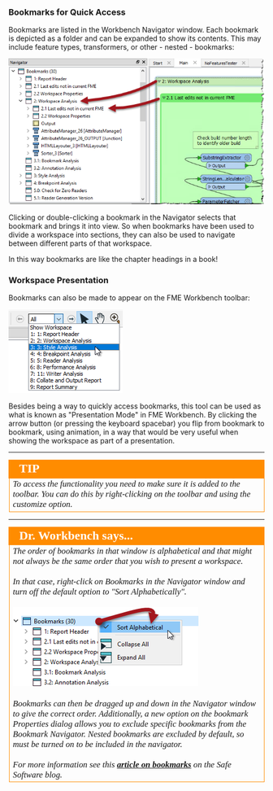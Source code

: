### Bookmarks for Quick Access ###
Bookmarks are listed in the Workbench Navigator window. Each bookmark is depicted as a folder and can be expanded to show its contents. This may include feature types, transformers, or other - nested - bookmarks:

![](./Images/Img5.015.BookmarksForAccess.png)

Clicking or double-clicking a bookmark in the Navigator selects that bookmark and brings it into view. So when bookmarks have been used to divide a workspace into sections, they can also be used to navigate between different parts of that workspace.

In this way bookmarks are like the chapter headings in a book!


### Workspace Presentation ###
Bookmarks can also be made to appear on the FME Workbench toolbar:

![](./Images/Img5.016.PresentationOption.png)

Besides being a way to quickly access bookmarks, this tool can be used as what is known as "Presentation Mode" in FME Workbench. By clicking the arrow button (or pressing the keyboard spacebar) you flip from bookmark to bookmark, using animation, in a way that would be very useful when showing the workspace as part of a presentation.

---

<!--Tip Section--> 

<table style="border-spacing: 0px">
<tr>
<td style="vertical-align:middle;background-color:darkorange;border: 2px solid darkorange">
<i class="fa fa-info-circle fa-lg fa-pull-left fa-fw" style="color:white;padding-right: 12px;vertical-align:text-top"></i>
<span style="color:white;font-size:x-large;font-weight: bold;font-family:serif">TIP</span>
</td>
</tr>

<tr>
<td style="border: 1px solid darkorange">
<span style="font-family:serif; font-style:italic; font-size:larger">
To access the functionality you need to make sure it is added to the toolbar. You can do this by right-clicking on the toolbar and using the customize option. 
</span>
</td>
</tr>
</table>

---

<!--Person X Says Section-->

<table style="border-spacing: 0px">
<tr>
<td style="vertical-align:middle;background-color:darkorange;border: 2px solid darkorange">
<i class="fa fa-quote-left fa-lg fa-pull-left fa-fw" style="color:white;padding-right: 12px;vertical-align:text-top"></i>
<span style="color:white;font-size:x-large;font-weight: bold;font-family:serif">Dr. Workbench says...</span>
</td>
</tr>

<tr>
<td style="border: 1px solid darkorange">
<span style="font-family:serif; font-style:italic; font-size:larger">
The order of bookmarks in that window is alphabetical and that might not always be the same order that you wish to present a workspace.
<br><br>In that case, right-click on Bookmarks in the Navigator window and turn off the default option to "Sort Alphabetically". 
<br><br><img src="./Images/Img5.017.BookmarkSortOption.png">
<br><br>Bookmarks can then be dragged up and down in the Navigator window to give the correct order. Additionally, a new option on the bookmark Properties dialog allows you to exclude specific bookmarks from the Bookmark Navigator. Nested bookmarks are excluded by default, so must be turned on to be included in the navigator.
<br><br>For more information see this <strong><a href="http://blog.safe.com/2016/03/fmeevangelist146/">article on bookmarks</a></strong> on the Safe Software blog.
</span>
</td>
</tr>
</table>